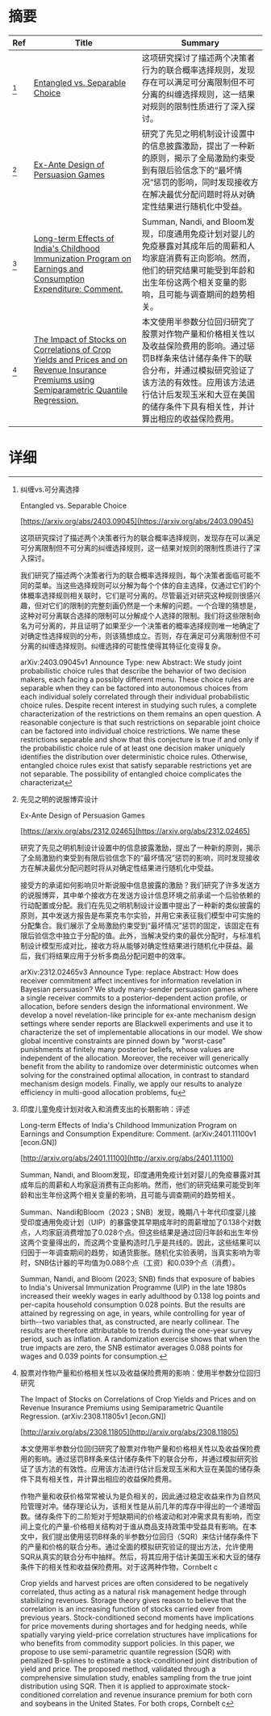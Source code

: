 # 摘要

| Ref | Title | Summary |
| --- | --- | --- |
| [^1] | [Entangled vs. Separable Choice](https://arxiv.org/abs/2403.09045) | 这项研究探讨了描述两个决策者行为的联合概率选择规则，发现存在可以满足可分离限制但不可分离的纠缠选择规则，这一结果对规则的限制性质进行了深入探讨。 |
| [^2] | [Ex-Ante Design of Persuasion Games](https://arxiv.org/abs/2312.02465) | 研究了先见之明机制设计设置中的信息披露激励，提出了一种新的原则，揭示了全局激励约束受到有限后验信念下的“最坏情况”惩罚的影响，同时发现接收方在解决最优分配问题时将从对确定性结果进行随机化中受益。 |
| [^3] | [Long-term Effects of India's Childhood Immunization Program on Earnings and Consumption Expenditure: Comment.](http://arxiv.org/abs/2401.11100) | Summan, Nandi, and Bloom发现，印度通用免疫计划对婴儿的免疫暴露对其成年后的周薪和人均家庭消费有正向影响。然而，他们的研究结果可能受到年龄和出生年份这两个相关变量的影响，且可能与调查期间的趋势相关。 |
| [^4] | [The Impact of Stocks on Correlations of Crop Yields and Prices and on Revenue Insurance Premiums using Semiparametric Quantile Regression.](http://arxiv.org/abs/2308.11805) | 本文使用半参数分位回归研究了股票对作物产量和价格相关性以及收益保险费用的影响。通过惩罚B样条来估计储存条件下的联合分布，并通过模拟研究验证了该方法的有效性。应用该方法进行估计后发现玉米和大豆在美国的储存条件下具有相关性，并计算出相应的收益保险费用。 |

# 详细

[^1]: 纠缠vs.可分离选择

    Entangled vs. Separable Choice

    [https://arxiv.org/abs/2403.09045](https://arxiv.org/abs/2403.09045)

    这项研究探讨了描述两个决策者行为的联合概率选择规则，发现存在可以满足可分离限制但不可分离的纠缠选择规则，这一结果对规则的限制性质进行了深入探讨。

    

    我们研究了描述两个决策者行为的联合概率选择规则，每个决策者面临可能不同的菜单。当这些选择规则可以分解为每个个体的自主选择，仅通过它们的个体概率选择规则相关联时，它们是可分离的。尽管最近对研究这种规则很感兴趣，但对它们的限制的完整刻画仍然是一个未解的问题。一个合理的猜想是，这种对可分离联合选择的限制可以分解成个人选择的限制。我们将这些限制命名为可分离的，并且证明了如果至少一个决策者的概率选择规则唯一地确定了对确定性选择规则的分布，则该猜想成立。否则，存在满足可分离限制但不可分离的纠缠选择规则。纠缠选择的可能性使得其特征化变得复杂。

    arXiv:2403.09045v1 Announce Type: new  Abstract: We study joint probabilistic choice rules that describe the behavior of two decision makers, each facing a possibly different menu. These choice rules are separable when they can be factored into autonomous choices from each individual solely correlated through their individual probabilistic choice rules. Despite recent interest in studying such rules, a complete characterization of the restrictions on them remains an open question. A reasonable conjecture is that such restrictions on separable joint choice can be factored into individual choice restrictions. We name these restrictions separable and show that this conjecture is true if and only if the probabilistic choice rule of at least one decision maker uniquely identifies the distribution over deterministic choice rules. Otherwise, entangled choice rules exist that satisfy separable restrictions yet are not separable. The possibility of entangled choice complicates the characterizat
    
[^2]: 先见之明的说服博弈设计

    Ex-Ante Design of Persuasion Games

    [https://arxiv.org/abs/2312.02465](https://arxiv.org/abs/2312.02465)

    研究了先见之明机制设计设置中的信息披露激励，提出了一种新的原则，揭示了全局激励约束受到有限后验信念下的“最坏情况”惩罚的影响，同时发现接收方在解决最优分配问题时将从对确定性结果进行随机化中受益。

    

    接受方的承诺如何影响贝叶斯说服中信息披露的激励？我们研究了许多发送方的说服博弈，其中单个接收方在发送方设计信息环境之前承诺一个后验依赖的行动配置或分配。我们在先见之明机制设计设置中提出了一种新的类似披露的原则，其中发送方报告是布莱克韦尔实验，并用它来表征我们模型中可实施的分配集合。我们展示了全局激励约束受到“最坏情况”惩罚的固定，该固定在有限后验信念中独立于分配的值。此外，当解决受约束的最优分配时，与标准机制设计模型形成对比，接收方将从能够对确定性结果进行随机化中获益。最后，我们将结果应用于分析多商品分配问题中的效率。

    arXiv:2312.02465v3 Announce Type: replace  Abstract: How does receiver commitment affect incentives for information revelation in Bayesian persuasion? We study many-sender persuasion games where a single receiver commits to a posterior-dependent action profile, or allocation, before senders design the informational environment. We develop a novel revelation-like principle for ex-ante mechanism design settings where sender reports are Blackwell experiments and use it to characterize the set of implementable allocations in our model. We show global incentive constraints are pinned down by "worst-case" punishments at finitely many posterior beliefs, whose values are independent of the allocation. Moreover, the receiver will generically benefit from the ability to randomize over deterministic outcomes when solving for the constrained optimal allocation, in contrast to standard mechanism design models. Finally, we apply our results to analyze efficiency in multi-good allocation problems, fu
    
[^3]: 印度儿童免疫计划对收入和消费支出的长期影响：评述

    Long-term Effects of India's Childhood Immunization Program on Earnings and Consumption Expenditure: Comment. (arXiv:2401.11100v1 [econ.GN])

    [http://arxiv.org/abs/2401.11100](http://arxiv.org/abs/2401.11100)

    Summan, Nandi, and Bloom发现，印度通用免疫计划对婴儿的免疫暴露对其成年后的周薪和人均家庭消费有正向影响。然而，他们的研究结果可能受到年龄和出生年份这两个相关变量的影响，且可能与调查期间的趋势相关。

    

    Summan、Nandi和Bloom（2023；SNB）发现，晚期八十年代印度婴儿接受印度通用免疫计划（UIP）的暴露使其早期成年时的周薪增加了0.138个对数点，人均家庭消费增加了0.028个点。但这些结果是通过回归年龄和出生年份这两个变量得出的，而这两个变量构造时几乎是共线的。因此，这些结果可以归因于一年调查期间的趋势，如通货膨胀。随机化实验表明，当真实影响为零时，SNB估计器的平均值为0.088个点（工资）和0.039个点（消费）。

    Summan, Nandi, and Bloom (2023; SNB) finds that exposure of babies to India's Universal Immunization Programme (UIP) in the late 1980s increased their weekly wages in early adulthood by 0.138 log points and per-capita household consumption 0.028 points. But the results are attained by regressing on age, in years, while controlling for year of birth--two variables that, as constructed, are nearly collinear. The results are therefore attributable to trends during the one-year survey period, such as inflation. A randomization exercise shows that when the true impacts are zero, the SNB estimator averages 0.088 points for wages and 0.039 points for consumption.
    
[^4]: 股票对作物产量和价格相关性以及收益保险费用的影响：使用半参数分位回归研究

    The Impact of Stocks on Correlations of Crop Yields and Prices and on Revenue Insurance Premiums using Semiparametric Quantile Regression. (arXiv:2308.11805v1 [econ.GN])

    [http://arxiv.org/abs/2308.11805](http://arxiv.org/abs/2308.11805)

    本文使用半参数分位回归研究了股票对作物产量和价格相关性以及收益保险费用的影响。通过惩罚B样条来估计储存条件下的联合分布，并通过模拟研究验证了该方法的有效性。应用该方法进行估计后发现玉米和大豆在美国的储存条件下具有相关性，并计算出相应的收益保险费用。

    

    作物产量和收获价格常常被认为是负相关的，因此通过稳定收益来作为自然风险管理对冲。储存理论认为，该相关性是从前几年的库存中得出的一个递增函数。储存条件下的二阶矩对于短缺期间的价格波动和对冲需求具有影响，而空间上变化的产量-价格相关结构对于谁从商品支持政策中受益具有影响。在本文中，我们提出使用惩罚B样条的半参数分位回归（SQR）来估计储存条件下的产量和价格的联合分布。通过全面的模拟研究验证的提出方法，允许使用SQR从真实的联合分布中抽样。然后，将其应用于估计美国玉米和大豆的储存条件下的相关性和收益保险费用。对于这两种作物，Cornbelt c

    Crop yields and harvest prices are often considered to be negatively correlated, thus acting as a natural risk management hedge through stabilizing revenues. Storage theory gives reason to believe that the correlation is an increasing function of stocks carried over from previous years. Stock-conditioned second moments have implications for price movements during shortages and for hedging needs, while spatially varying yield-price correlation structures have implications for who benefits from commodity support policies. In this paper, we propose to use semi-parametric quantile regression (SQR) with penalized B-splines to estimate a stock-conditioned joint distribution of yield and price. The proposed method, validated through a comprehensive simulation study, enables sampling from the true joint distribution using SQR. Then it is applied to approximate stock-conditioned correlation and revenue insurance premium for both corn and soybeans in the United States. For both crops, Cornbelt c
    

